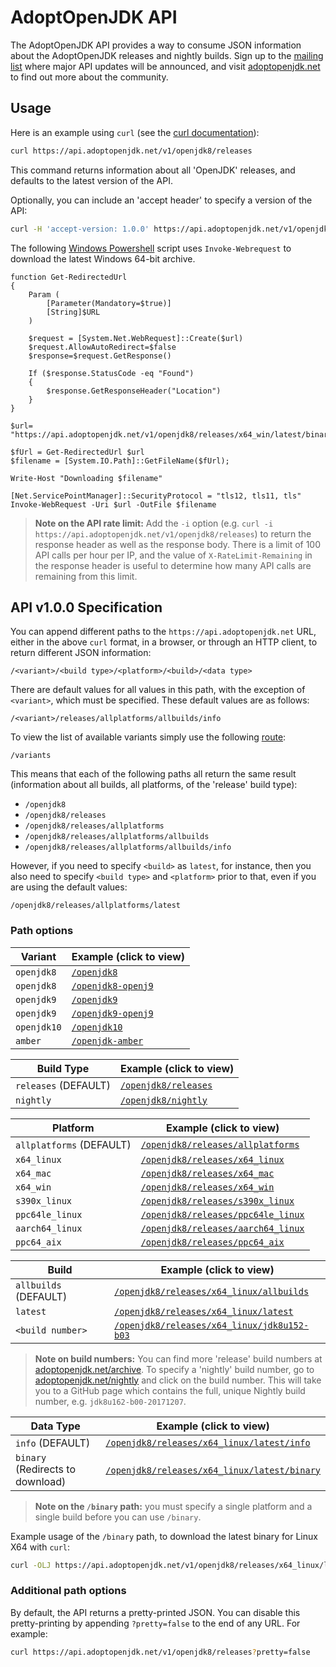 # AdoptOpenJDK API

The AdoptOpenJDK API provides a way to consume JSON information about the AdoptOpenJDK releases and nightly builds.  Sign up to the [mailing list](https://mail.openjdk.java.net/mailman/listinfo/adoption-discuss) where major API updates will be announced, and visit [adoptopenjdk.net](https://adoptopenjdk.net) to find out more about the community.

## Usage

Here is an example using `curl` (see the [curl documentation](https://curl.haxx.se/docs/tooldocs.html)):

```bash
curl https://api.adoptopenjdk.net/v1/openjdk8/releases
```

This command returns information about all 'OpenJDK' releases, and defaults to the latest version of the API.

Optionally, you can include an 'accept header' to specify a version of the API:
```bash
curl -H 'accept-version: 1.0.0' https://api.adoptopenjdk.net/v1/openjdk8/releases
```

The following [Windows Powershell](https://docs.microsoft.com/en-us/powershell/scripting/getting-started/getting-started-with-windows-powershell?view=powershell-6) script uses `Invoke-Webrequest` to download the latest Windows 64-bit archive.
```
function Get-RedirectedUrl
{
    Param (
        [Parameter(Mandatory=$true)]
        [String]$URL
    )

    $request = [System.Net.WebRequest]::Create($url)
    $request.AllowAutoRedirect=$false
    $response=$request.GetResponse()

    If ($response.StatusCode -eq "Found")
    {
        $response.GetResponseHeader("Location")
    }
}

$url= "https://api.adoptopenjdk.net/v1/openjdk8/releases/x64_win/latest/binary"

$fUrl = Get-RedirectedUrl $url
$filename = [System.IO.Path]::GetFileName($fUrl); 

Write-Host "Downloading $filename"

[Net.ServicePointManager]::SecurityProtocol = "tls12, tls11, tls"
Invoke-WebRequest -Uri $url -OutFile $filename
```

> **Note on the API rate limit:** Add the `-i` option (e.g. `curl -i https://api.adoptopenjdk.net/v1/openjdk8/releases`) to return the response header as well as the response body. There is a limit of 100 API calls per hour per IP, and the value of `X-RateLimit-Remaining` in the response header is useful to determine how many API calls are remaining from this limit.

## API v1.0.0 Specification

You can append different paths to the `https://api.adoptopenjdk.net` URL, either in the above `curl` format, in a browser, or through an HTTP client, to return different JSON information:

```
/<variant>/<build type>/<platform>/<build>/<data type>
```

There are default values for all values in this path, with the exception of `<variant>`, which must be specified. These default values are as follows:

```
/<variant>/releases/allplatforms/allbuilds/info
```

To view the list of available variants simply use the following [route](https://api.adoptopenjdk.net/v1/variants):

```
/variants
```

This means that each of the following paths all return the same result (information about all builds, all platforms, of the 'release' build type):

- `/openjdk8`
- `/openjdk8/releases`
- `/openjdk8/releases/allplatforms`
- `/openjdk8/releases/allplatforms/allbuilds`
- `/openjdk8/releases/allplatforms/allbuilds/info`

However, if you need to specify `<build>` as `latest`, for instance, then you also need to specify `<build type>` and `<platform>` prior to that, even if you are using the default values:

```
/openjdk8/releases/allplatforms/latest
```

### Path options

|Variant |Example (click to view) |
|--------|--------|
|`openjdk8` |[`/openjdk8`](https://api.adoptopenjdk.net/v1/openjdk8) |
|`openjdk8` |[`/openjdk8-openj9`](https://api.adoptopenjdk.net/v1/openjdk8-openj9) |
|`openjdk9` |[`/openjdk9`](https://api.adoptopenjdk.net/v1/openjdk9) |
|`openjdk9` |[`/openjdk9-openj9`](https://api.adoptopenjdk.net/v1/openjdk9-openj9) |
|`openjdk10` |[`/openjdk10`](https://api.adoptopenjdk.net/v1/openjdk10) |
|`amber` |[`/openjdk-amber`](https://api.adoptopenjdk.net/v1/openjdk-amber) |


|Build Type |Example (click to view) |
|-----------|--------|
|`releases` (DEFAULT) |[`/openjdk8/releases`](https://api.adoptopenjdk.net/v1/openjdk8/releases) |
|`nightly` |[`/openjdk8/nightly`](https://api.adoptopenjdk.net/v1/openjdk8/nightly) |

|Platform |Example (click to view) |
|-----------|--------|
|`allplatforms` (DEFAULT) |[`/openjdk8/releases/allplatforms`](https://api.adoptopenjdk.net/v1/openjdk8/releases/allplatforms) |
|`x64_linux` |[`/openjdk8/releases/x64_linux`](https://api.adoptopenjdk.net/v1/openjdk8/releases/x64_linux) |
|`x64_mac` |[`/openjdk8/releases/x64_mac`](https://api.adoptopenjdk.net/v1/openjdk8/releases/x64_mac) |
|`x64_win` |[`/openjdk8/releases/x64_win`](https://api.adoptopenjdk.net/v1/openjdk8/releases/x64_win) |
|`s390x_linux` |[`/openjdk8/releases/s390x_linux`](https://api.adoptopenjdk.net/v1/openjdk8/releases/s390x_linux) |
|`ppc64le_linux` |[`/openjdk8/releases/ppc64le_linux`](https://api.adoptopenjdk.net/v1/openjdk8/releases/ppc64le_linux) |
|`aarch64_linux` |[`/openjdk8/releases/aarch64_linux`](https://api.adoptopenjdk.net/v1/openjdk8/releases/aarch64_linux) |
|`ppc64_aix` |[`/openjdk8/releases/ppc64_aix`](https://api.adoptopenjdk.net/v1/openjdk8/releases/ppc64_aix) |

|Build |Example (click to view) |
|-----------|--------|
|`allbuilds` (DEFAULT) |[`/openjdk8/releases/x64_linux/allbuilds`](https://api.adoptopenjdk.net/v1/openjdk8/releases/x64_linux/allbuilds) |
|`latest` |[`/openjdk8/releases/x64_linux/latest`](https://api.adoptopenjdk.net/v1/openjdk8/releases/x64_linux/latest) |
|`<build number>` |[`/openjdk8/releases/x64_linux/jdk8u152-b03`](https://api.adoptopenjdk.net/v1/openjdk8/releases/x64_linux/jdk8u152-b03) |

> **Note on build numbers:** You can find more 'release' build numbers at [adoptopenjdk.net/archive](https://adoptopenjdk.net/archive.html).
To specify a 'nightly' build number, go to [adoptopenjdk.net/nightly](https://adoptopenjdk.net/nightly.html) and click on the build number. This will take you to a GitHub page which contains the full, unique Nightly build number, e.g. `jdk8u162-b00-20171207`.

|Data Type |Example (click to view) |
|-----------|--------|
|`info` (DEFAULT) |[`/openjdk8/releases/x64_linux/latest/info`](https://api.adoptopenjdk.net/v1/openjdk8/releases/x64_linux/latest/info) |
|`binary` (Redirects to download) |[`/openjdk8/releases/x64_linux/latest/binary`](https://api.adoptopenjdk.net/v1/openjdk8/releases/x64_linux/latest/binary) |

> **Note on the `/binary` path:** you must specify a single platform and a single build before you can use `/binary`.

Example usage of the `/binary` path, to download the latest binary for Linux X64 with `curl`:

```bash
curl -OLJ https://api.adoptopenjdk.net/v1/openjdk8/releases/x64_linux/latest/binary
```

### Additional path options
By default, the API returns a pretty-printed JSON. You can disable this pretty-printing by appending `?pretty=false` to the end of any URL. For example:
```bash
curl https://api.adoptopenjdk.net/v1/openjdk8/releases?pretty=false
```
